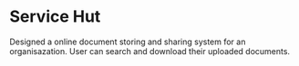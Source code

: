 # Service Hut
Designed a online document storing and sharing system for an organisazation. User can search and download their uploaded documents.
